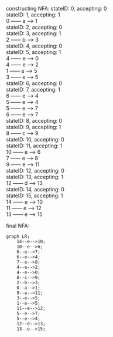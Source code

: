 constructing NFA:
stateID: 0, accepting: 0  
stateID: 1, accepting: 1  
0 —— a ——> 1  
stateID: 2, accepting: 0  
stateID: 3, accepting: 1  
2 —— b ——> 3  
stateID: 4, accepting: 0  
stateID: 5, accepting: 1  
4 —— e ——> 0  
4 —— e ——> 2  
1 —— e ——> 5  
3 —— e ——> 5  
stateID: 6, accepting: 0  
stateID: 7, accepting: 1  
6 —— e ——> 4  
5 —— e ——> 4  
5 —— e ——> 7  
6 —— e ——> 7  
stateID: 8, accepting: 0  
stateID: 9, accepting: 1  
8 —— c ——> 9  
stateID: 10, accepting: 0  
stateID: 11, accepting: 1  
10 —— e ——> 6  
7 —— e ——> 8  
9 —— e ——> 11  
stateID: 12, accepting: 0  
stateID: 13, accepting: 1  
12 —— d ——> 13  
stateID: 14, accepting: 0  
stateID: 15, accepting: 1  
14 —— e ——> 10  
11 —— e ——> 12  
13 —— e ——> 15  

final NFA:
```mermaid
graph LR;
	14--e-->10;
	10--e-->6;
	6--e-->7;
	6--e-->4;
	7--e-->8;
	4--e-->2;
	4--e-->0;
	8--c-->9;
	2--b-->3;
	0--a-->1;
	9--e-->11;
	3--e-->5;
	1--e-->5;
	11--e-->12;
	5--e-->7;
	5--e-->4;
	12--d-->13;
	13--e-->15;
```